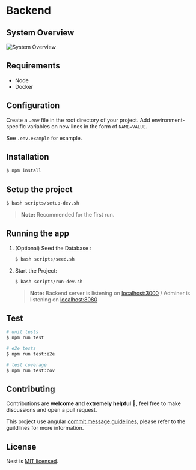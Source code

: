 # Backend

## System Overview

![System Overview](https://i.imgur.com/aTSzdOD.png)

## Requirements

-   Node
-   Docker

## Configuration

Create a `.env` file in the root directory of your project. Add
environment-specific variables on new lines in the form of `NAME=VALUE`.

See `.env.example` for example.

## Installation

```bash
$ npm install
```

## Setup the project

```bash
$ bash scripts/setup-dev.sh
```

> **Note:** Recommended for the first run.

## Running the app

1. (Optional) Seed the Database :

    ```bash
    $ bash scripts/seed.sh
    ```

2. Start the Project:

    ```bash
    $ bash scripts/run-dev.sh
    ```

    > **Note:** Backend server is listening on [localhost:3000](localhost:3000) / Adminer is listening on [localhost:8080](localhost:8080)

## Test

```bash
# unit tests
$ npm run test

# e2e tests
$ npm run test:e2e

# test coverage
$ npm run test:cov
```

## Contributing

Contributions are **welcome and extremely helpful** 🙌, feel free to make discussions and open a pull request.

This project use angular [commit message guidelines](https://github.com/angular/angular/blob/master/CONTRIBUTING.md#-commit-message-guidelines), please refer to the guildlines for more information.

## License

Nest is [MIT licensed](https://github.com/nestjs/nest/blob/master/LICENSE).
